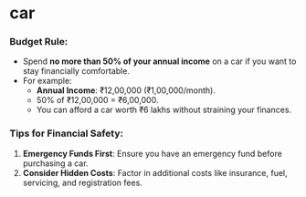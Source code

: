 # car

### Budget Rule:
- Spend **no more than 50% of your annual income** on a car if you want to stay financially comfortable.
- For example:
  - **Annual Income**: ₹12,00,000 (₹1,00,000/month).
  - 50% of ₹12,00,000 = ₹6,00,000.
  - You can afford a car worth ₹6 lakhs without straining your finances.

### Tips for Financial Safety:
1. **Emergency Funds First**: Ensure you have an emergency fund before purchasing a car.
2. **Consider Hidden Costs**: Factor in additional costs like insurance, fuel, servicing, and registration fees.
